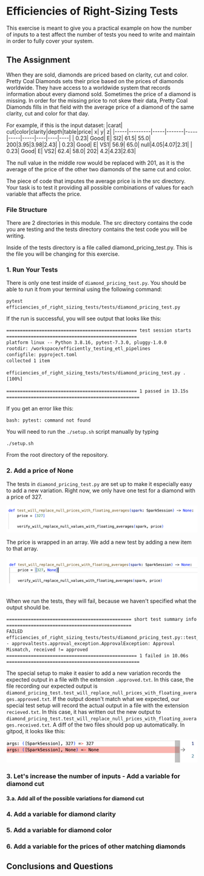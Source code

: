 # Efficiencies of Right-Sizing Tests
This exercise is meant to give you a practical example on how the number of inputs to a test affect the number of tests you need to write and maintain in order to fully cover your system.


## The Assignment
When they are sold, diamonds are priced based on clarity, cut and color. Pretty Coal Diamonds sets their price based on the prices of diamonds worldwide. They have access to a worldwide system that records information about every diamond sold. Sometimes the price of a diamond is missing. In order for the missing price to not skew their data, Pretty Coal Diamonds fills in that field with the average price of a diamond of the same clarity, cut and color for that day.

For example, if this is the input dataset:
|carat|      cut|color|clarity|depth|table|price|   x|   y|   z|
|-----|---------|-----|-------|-----|-----|-----|----|----|----|
| 0.23|     Good|    E|    SI2| 61.5| 55.0|  200|3.95|3.98|2.43|
| 0.23|     Good|    E|    VS1| 56.9| 65.0| null|4.05|4.07|2.31|
| 0.23|     Good|    E|    VS2| 62.4| 58.0|  202| 4.2|4.23|2.63|

The null value in the middle row would be replaced with 201, as it is the average of the price of the other two diamonds of the same cut and color.

The piece of code that imputes the average price is in the src directory. Your task is to test it providing all possible combinations of values for each variable that affects the price.

### File Structure

There are 2 directories in this module. The src directory contains the code you are testing and the tests directory contains the test code you will be writing.

Inside of the tests directory is a file called diamond_pricing_test.py. This is the file you will be changing for this exercise. 

### 1. Run Your Tests

There is only one test inside of `diamond_pricing_test.py`. You should be able to run it from your terminal using the following command:

```
pytest efficiencies_of_right_sizing_tests/tests/diamond_pricing_test.py
```

If the run is successful, you will see output that looks like this:
```
================================================ test session starts ================================================
platform linux -- Python 3.8.16, pytest-7.3.0, pluggy-1.0.0
rootdir: /workspace/efficiently_testing_etl_pipelines
configfile: pyproject.toml
collected 1 item                                                                                                    

efficiencies_of_right_sizing_tests/tests/diamond_pricing_test.py .                                            [100%]

================================================ 1 passed in 13.15s =================================================
```

If you get an error like this:
```
bash: pytest: command not found
```

You will need to run the `./setup.sh` script manually by typing 
```
./setup.sh
```
From the root directory of the repository.

### 2. Add a price of None
The tests in `diamond_pricing_test.py` are set up to make it especially easy to add a new variation. Right now, we only have one test for a diamond with a price of 327.

![Starting Test](images/initial_test.png)

The price is wrapped in an array. We add a new test by adding a new item to that array.

![Two Tests](images/test_with_none.png)

When we run the tests, they will fail, because we haven't specified what the output should be.
```
============================================== short test summary info ==============================================
FAILED efficiencies_of_right_sizing_tests/tests/diamond_pricing_test.py::test_will_replace_null_prices_with_floating_averages - approvaltests.approval_exception.ApprovalException: Approval Mismatch, received != approved
================================================ 1 failed in 10.06s =================================================
```
The special setup to make it easier to add a new variation records the expected output in a file with the extension `.approved.txt`. In this case, the file recording our expected output is `diamond_pricing_test.test_will_replace_null_prices_with_floating_averages.approved.txt`. If the output doesn't match what we expected, our special test setup will record the actual output in a file with the extension `recieved.txt`. In this case, it has written out the new output to `diamond_pricing_test.test_will_replace_null_prices_with_floating_averages.received.txt`. A diff of the two files should pop up automatically. In gitpod, it looks like this:

![First Diff](images/first_diff.png)



### 3. Let's increase the number of inputs - Add a variable for diamond cut
#### 3.a. Add all of the possible variations for diamond cut
### 4. Add a variable for diamond clarity
### 5. Add a variable for diamond color
### 6. Add a variable for the prices of other matching diamonds
## Conclusions and Questions